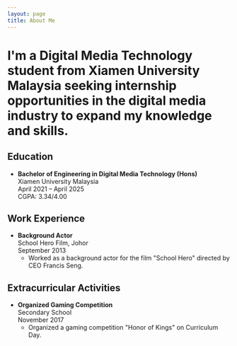 ```yaml
---
layout: page
title: About Me
---
```


# I'm a Digital Media Technology student from Xiamen University Malaysia seeking internship opportunities in the digital media industry to expand my knowledge and skills.

## Education

- **Bachelor of Engineering in Digital Media Technology (Hons)**  
  Xiamen University Malaysia  
  April 2021 – April 2025  
  CGPA: 3.34/4.00

## Work Experience

- **Background Actor**  
  School Hero Film, Johor  
  September 2013  
  - Worked as a background actor for the film "School Hero" directed by CEO Francis Seng.

## Extracurricular Activities

- **Organized Gaming Competition**  
  Secondary School  
  November 2017  
  - Organized a gaming competition "Honor of Kings" on Curriculum Day.
